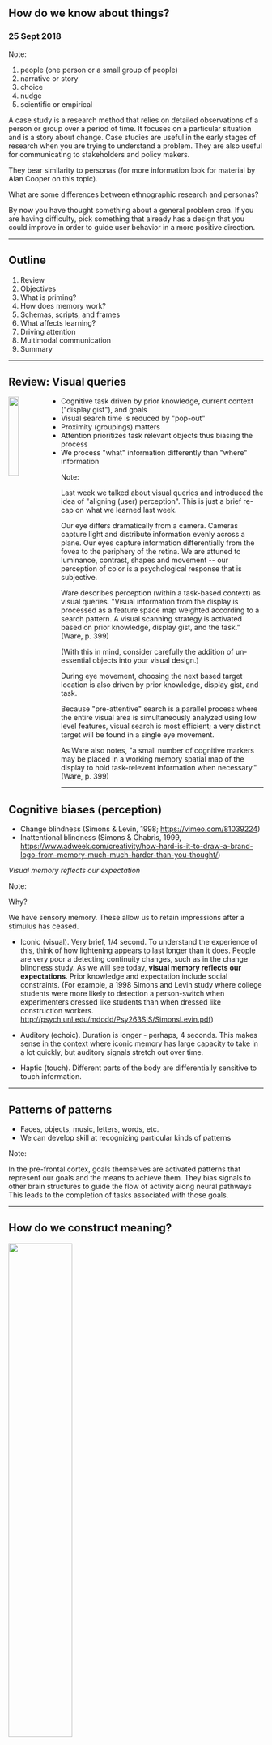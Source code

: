 
## How do we know about things?
### 25 Sept 2018


Note:

1. people (one person or a small group of people)
2. narrative or story
3. choice
4. nudge
5. scientific or empirical

A case study is a research method that relies on detailed observations of a person or group over a period of time. It focuses on a particular situation and is a story about change. Case studies are useful in the early stages of research when you are trying to understand a problem. They are also useful for communicating to stakeholders and policy makers.

They bear similarity to personas (for more information look for material by Alan Cooper on this topic).

What are some differences between ethnographic research and personas?

By now you have thought something about a general problem area. If you are having difficulty, pick something that already has a design that you could improve in order to guide user behavior in a more positive direction.

---

## Outline

1. Review
1. Objectives
1. What is priming?
1. How does memory work?
1. Schemas, scripts, and frames
1. What affects learning?
1. Driving attention
1. Multimodal communication
1. Summary

---

## Review: Visual queries

<img src="images/visual-query.png" align="left" height="20%" width="20%">

- Cognitive task driven by prior knowledge, current context ("display gist"), and goals
- Visual search time is reduced by "pop-out"
- Proximity (groupings) matters
- Attention prioritizes task relevant objects thus biasing the process
- We process "what" information differently than "where" information

Note:

Last week we talked about visual queries and introduced the idea of "aligning (user) perception". This is just a brief re-cap on what we learned last week.

Our eye differs dramatically from a camera. Cameras capture light and distribute information evenly across a plane. Our eyes capture information differentially from the fovea to the periphery of the retina. We are attuned to luminance, contrast, shapes and movement -- our perception of color is a psychological response that is subjective.

Ware describes perception (within a task-based context) as visual queries.  "Visual information from the display is processed as a feature space map weighted according to a search pattern. A visual scanning strategy is activated based on prior knowledge, display gist, and the task." (Ware, p. 399)

(With this in mind, consider carefully the addition of un-essential objects into your visual design.)

During eye movement, choosing the next based target location is also driven by prior knowledge, display gist, and task.

Because "pre-attentive" search is a parallel process where the entire visual area is simultaneously analyzed using low level features, visual search is most efficient; a very distinct target will be found in a single eye movement.

As Ware also notes, "a small number of cognitive markers may be placed in a working memory spatial map of the display to hold task-relevent information when necessary." (Ware, p. 399)

---

## Cognitive biases (perception)

- Change blindness (Simons & Levin, 1998; https://vimeo.com/81039224)
- Inattentional blindness (Simons & Chabris, 1999, https://www.adweek.com/creativity/how-hard-is-it-to-draw-a-brand-logo-from-memory-much-much-harder-than-you-thought/)

*Visual memory reflects our expectation*

Note:

Why?

We have sensory memory. These allow us to retain impressions after a stimulus has ceased.

- Iconic (visual).  Very brief, 1/4 second. To understand the experience of this, think of how lightening appears to last longer than it does. People are very poor a detecting continuity changes, such as in the change blindness study. As we will see today, **visual memory reflects our expectations**. Prior knowledge and expectation include social constraints. (For example, a 1998 Simons and Levin study where college students were more likely to detection a person-switch when experimenters dressed like students than when dressed like construction workers. http://psych.unl.edu/mdodd/Psy263SIS/SimonsLevin.pdf)

- Auditory (echoic). Duration is longer - perhaps, 4 seconds. This makes sense in the context where iconic memory has large capacity to take in a lot quickly, but auditory signals stretch out over time.

- Haptic (touch). Different parts of the body are differentially sensitive to touch information.

---

## Patterns of patterns

- Faces, objects, music, letters, words, etc.
- We can develop skill at recognizing particular kinds of patterns

Note:

In the pre-frontal cortex, goals themselves are activated patterns that represent our goals and the means to achieve them. They bias signals to other brain structures to guide the flow of activity along neural pathways This leads to the completion of tasks associated with those goals.

---

## How do we construct meaning?

<img src="images/dog.png" align="center" height="50%" width="50%">

Note:

Recall that fixations are about a fifth of a second and only one to three objects can be identified. You will likely remember little from such identifications.

If you want rapid identification, take care that all critically identifiable points are included.

Once you've identified an object, your memory fills in the gaps and brings with it additional concept level associations. In essence, you integrate information from your patterns in your memory.

---

### Power of visual thinking

1. The visual world is unknowable: we don't see the world like a camera.
2. Cognition is distributed - top-down and bottom-up processes have an effect on perception.
3. Graphics are designed to communicate. **Consider the visual task in design.**
4. The power of visual thinking is pattern matching - but patterns aren't limited to the visual - **perceptions are linked to actions and these are response patterns**.
6. V1 & V2 are universally the same, V4 is idiosyncratic based on experience.

Note:

You should not be surprised to learn that there is a link between perception and (motor) action. When we see a cup of coffee, for example, we prime motor patterns associated with drinking.

This link, however, is bi-directional.
Predictions based on intended actions can unconsciously influence and modify perception in visual search.

For example, pointing actions biases your perceptual system toward luminance targets while biases primes your perceptual system toward size targets.

Wykowska, A., Schubö, A., & Hommel, B. (2009). How you move is what you see: action planning biases selection in visual search. Journal of Experimental Psychology: Human Perception and Performance, 35(6), 1755.

---

## Objectives

1. Understand the role of attention in memory
1. Understand the basics of how memory, priming, and learning work
1. Understand the potential for cognitive bias in memory
1. Acquire a few basic techniques for "driving attention"

---

## How does memory work?


<img src="images/hm2.png" align="center" height="100%" width="100%">

Note:

This is Henry Molaison. His case study gave us deep insight into how memory works. Because of severe epilepsy, he had a portion of his brain removed (including the hippocampus).

---

# *Attention is roughly equivalent to working memory*

Note:

Attention is roughly equivalent to working memory. What matters is what you attend. Working memory is a temporary nexus where links are formed between activated patterns - both visual and non-visual.

You can only actually attend a few things at once.  But what are those things?

A well-known study from Miller (1956) described the magical number of seven, plus or minus two. But it turns out that it’s actually only about four, plus or minus one. We appear to remember more because we extend the functional size of our memory by chunking information: we group smaller units of information into chunks to extend the capacity of memory.

Because of limits to working memory, one of the main bottlenecks is visual thinking. Objects can be held in working memory from fixation to fixation. But retaining them reduces what can be picked up in a future fixation. Thus, working memory is highly volatile.

---

## Working memory

<img src="images/baddeley.png" align="center" height="60%" width="60%">

*"a temporary storage system under attentional control that underpins our capacity for complex thought"* (Baddeley, 2007, p.1)

Note:

This diagram from Baddeley 2007 represents a rough schematic how how we think memory is composed. It's an alternative to older hypotheses centered on "short-term" memory.

Working memory spans .1 seconds to a couple of seconds. It supports ongoing cognitive work. Working memory is where temporary connections are formed between visual and non-visual information. The most important non-visual links drive visual queries and are likely retained in working memory.

Memory is networked and activated by a small amount of information through visual system to visual working memory. We don't always notice small changes.

Visual working memory is better with pictures than words (picture superiority effect - pictures are more likely to be remembered than words). We don't know exactly know why...but this is very important to UI design and advertising.

Binding requires attentional processes.

- Stroop effect (the word color and the color of the text interfere, for example)

Baddeley's multi component model can be broken down into the phonological loop, visuo-spatial sketchpad, episodic buffer, and central executive.

Phonological loop:
- left hemisphere
- holding acoustic or speech-based sequences
- articulatory rehearsal mechanism (e.g. remember license plate)
- possibly, important for chunking (breaking up verbal information into coherent phrases). - modality effect (auditory)
- plays a role in the conversion from visual information to verbal
- memory effects: rhyming causes confusion, and word length has an effect on recall.

Visuospatio sketchpad - similar function for visual or spatially encoded items.
- right hemisphere
- separates "what" versus "where" mechanisms

Central executive - attentionally limited system that selects and manipulates patterns / objects in the subsystems.
- central to planning, problem solving
- necessary for shifting & switching attention (when plan not working)
- implicated in fluency - ability to quickly and efficiently search for and generate new info
- plays a role in inhibition - stop doing irrelevant actions
- functions to keep goals in mind
- self-monitoring - check on progress

Episodic buffer is a sub-system that:
- links long term memory
- integrates information from other sub-systems into a unified experience
- small area of storage capacity that does not depend on perceptual input.
- limit on "chunks of information" that can be bound together coherently
- Gives us the experience of current consciousness
- back up store to PSTM and VSSTM.

Design implications:
- One implication for design (as Johnson notes), is that we need feedback to understand the state of a system or to remember where we were just seconds ago.
- Another point that he makes is that when a webpage contains a call to action, you should limit this to only one.

An important subtlety is that when a person tries to carry out two tasks simultaneously using the same perceptual channel, performance is less efficient than when performing the tasks individually. We'll look at multimodal communication a bit later in this segment.

---

## Picture superiority effect

*Pictures have advantages over words with regards to coding and retrieval of stored memory*

Note:

Paivio dual-coding theory hypothesizes that we use both visual and verbal information to code, represent, and retrieve information. But *associations that can be stored as both images and words* may be more easily stored and retrieved. This hypothesis is compatible with Baddeley's model, but is difficult to prove and there are alternative hypotheses.

Thus, mental images aid in learning -- but they will also be useful in persuasion, as we will see later.

---

## Chunking

<img src="images/chunking.png" align="center" height="50%" width="50%">

Note:

Chunking is as process by which individual pieces are bound together and stored as a coherent group.

Information architecture depends strongly on the notion of chunking. The idea is that we create cognitive representations chunks (e.g., lists) that are more easily remembered than as individual items themselves.

Sensitivities:

- 2-6 chunks (Miller's study and follow-ups). Phone numbers and date conventions are an example.
- modality effect - channel and perceptual properties have an effect
- recall effect (when you retrieve)
- distraction effect
- language and culture effect
- familiarity effect

---

## What HM taught us

<iframe width="560" height="315" src="https://www.youtube.com/embed/Vwigmktix2Y" frameborder="0" allowfullscreen></iframe>

<a target="_blank" href="https://www.youtube.com/watch?v=Y0Od5DrdPA4">H.M.</a>

Note:

95% of what we consciously perceive is already in our heads as long-term memory. It is also our identity. It is reconstructed - not a video camera.

Midbrain (hippocampus) key to formation of long term memories.

Success yields strengthening of pathways supporting a neural activation sequence.

---

## What is priming?

*Exposure to a stimulus (images or pathways) experienced influences the subsequent response to another stimulus; processing is faster the next time around for a period of time (day or two).*

<img src="images/priming.png" align="center" height="30%" width="30%">

Note:

Priming works across all senses and modalities: verbal & visual. It is often dependent on the physical conditions under which encoding occurred: context matters.

Priming works best when in the same modality.

Priming affects semantic networks: for example, dog primes cat in an associate task. Dog primes wolf in a semantic task.

Affects:
- identification
- perceptions & judgements
- subsequent behavior
- goals and motivations

kindness priming - positive mood state increases helpfulness. Manipulate attentional focus toward oneself or toward another to whom a positive mood had been indiced. Carlson, Charlin, & Miller 1989


---

## How are memories formed?

<img src="images/memory.jpg" align="center" height="70%" width="70%">


<a target="_blank" href="http://journal.frontiersin.org/article/10.3389/fnbeh.2013.00107/full">Yassa & Reagh, 2013</a>

Note:

Memory consolidation debate.

Hippocampus required for retrieval of memories, but for how long?

As memories get older, they are decontextualized due to competition among partially overlapping traces and become more semantic and reliant on neocortical storage.

Ware says 95% of what we consciously perceive is already in our heads in memory. Meaning is activated by small amounts of information that are processed visually to working memory.

Explicit learning - visual patterns and associations must be the focus of attention to make it into visual working memory. Then an association with this information must be made between visual and verbal information. Then memory consolidation must be made. Hippocampus. LTM results in strengthening of neural connections, increasing the likelihood that a particular neural chain will re-activate.

- Emotion plays a role (we'll talk about this later)
- Familiar paths affect learning

---

## Memory sub-systems

<img src="images/memory-subsystems.jpg" align="center" height="70%" width="70%">

Note:

Memory and learning are two sides of the same coin. But there are different sub-systems at play and these are useful to understand.

### Nondeclarative memory

- Implicit - whatever is retained during daily life. Very little explicitly recalled. 50% in 20 mins.

Memory that does not require consciousness and can operate without awareness. For example, people who unconsciously develop new speech patterns when they move to a new region.

- Classical conditioning. Sometimes called **Pavlovian conditioning** or stimulus-response. In this kind of learning, an organism learned that certain stimuli are reliable predictors of the imminent onset of other important stimuli (Pavlov, 1923; Radvansky 2017 p. 178). Pavlov stumbled across then while studying digestion (for which he received a Nobel prize). While he was studying the  initial phases of digestion (salivation), he found that dogs sometimes salivated when they weren’t fed. So he tested this theory. The dogs learned that a bell preceded meat, and so began to salivate when the bell rang, but before being fed.

- Associative learning. Another kind of learning is a stimulus-stimulus learning where two stimuli occur in close proximity driving a cause-effect relationship.

When learning, an important thing to understand is what happens during forgetting, when there is no re-inforcement by association.

- **Spontaneous recovery** can occur when extinction of the association has occurred and there is a long delay. The previous pattern will re-emerge, though not as strongly.
- There is also a **savings effect** where less time is required to learn than the first time; the association is not entirely gone.

- Procedural memory

Motor memory needs to go through a process of consolidation to become more permanent and enduring. If there is declarative knowledge acquired prior to learning a motor skill, it may delay consolidation making it more likely to be forgotten.

**Negative transfer** occurs when someone has learned a skill and then learned a new, closely related one. For example, going from a standard-shift car to automatic. There is overlap between old and new information. Those older traces are so storing, they are activated when trying to learn something new and this blocks acquisition of new information.

You can test implicit memory indirectly via priming. Priming occurs when people can more quickly and accurately retrieve information because of prior exposure. **Repetition priming** involves a decrease in neural activity in some areas, such as the visual cortex.

Previously processed images prime the usual pathways so that they are processed faster in the future. And more canonical or typical objects in typical views recognized more quickly. There is biased competition between priming and top-down information.

Such images are  sensitive to the level of representation. For example, reading a list of words will elicit faster responses to recognition of those words out-of-context such as within a paragraph. But if a paragraph had been read earlier, it may be read faster later, though not the individual words in a word list out-of-context.

- Explicit (semantic or episodic) memory. Expressly memorized. Visual patterns and associations must be the focus of attention to make it into visual working memory. Also connections must be made between visual and verbal. 24-hour consolidation.

While I won’t spend any time on episodic memory (memory of events), both semantic memory and episodic memory are a kind of declarative memory that contrasts with procedural and implicit memory above. Semantic memory builds upon non-declarative memory such as native language competency, which is acquired very young. Semantic memories are generalized and "encyclopedic" - they are not tied to time or place. They are also highly inter-related and decay over time. To learn declarative information, you need to be consciously aware during learning.

Semantic memory is structured based on shared aspects of meaning. For example, when you think of a dog, you may consider that it’s a sort of animal and has four legs and a tail. When you think of a tail, you consider that some breeds are known for docked tails. Concepts are activated via spreading. Spreading activation may also affected by emotion — an example cited is that people respond after to happy words when in a happy mood and after to sad words in a sad move (Olafson & Ferraro 2001) [Note: check to see if this study has been replicated successfully!]

Unlike repetition priming, **semantic priming** occurs at the unit of a "concept" and brings with it related concepts. Such priming helps people detect inconsistencies in conversation. If some unexpected word is spoken, your brain starts to work harder to figure out what is going on. And this happens in a very regular way about 400ms after the inconsistency.

---

# Learning is the acquisition and containment of information

Note:

This contrasts with memory which is the ability to contain and make use of information.

---

## A few learning biases

- Primacy effect
- Recency effect
- Suffix effect

Note:

Time has a large impact on learning and retrieval of information. We tend to remember information at the beginning and end of a set.

- Primacy effect is accounted for by virtue of opportunity for more rehearsal and better consolidation into long term memory. This gets larger, the more rehearsal time given.

- Recency effect accounts for the observation that the more recent something is rehearsed, the more likely it is to be remembered later. They are also not displaced by later information.

- Suffix effect. If you are given a list of words to remember and the experimenter than prompts you to recall the sequence by indicating "go", that word will present interference that is not experienced had nothing been said as a prompt. This effect is influenced by location in space, voice (different person), and other perceptual qualities.

---

## Skills acquisition

<img src="images/skill-acquisition.png" align="center" height="40%" width="40%">

Note:

Three stages of **skills acquisition**:
- Cognitive stage. Deliberative effort with high cognitive effort. Conscious assessment comparing current state with desired state.

- Associative stage.  Memories are becoming directly associated with different aspects of the skill. Still requires direct retrieval of information and conscious effort, but with more ease.

- Autonomous stage. Skills more more preceduralized and largely unconscious. Moved from being dominated by declarative knowledge to procedural knowledge.

---

## Schemas and frames in learning

*Background knowledge*
<iframe width="560" height="315" src="https://www.youtube.com/embed/o4HHCgFmkcI" frameborder="0" allowfullscreen></iframe>

Note:

Frames - objects within a frame bias your perception. For example,
- Camera angle / view (visual attention)
- Situations & activities
- Schemas simplify & distort to bring relevant information into focus

- Memory is networked and activated by a small amount of information through visual system to visual working memory. We don't always notice small changes.

Because we experience situations as they unfold, we are quick to organize information into schemas that help us to recognize situations and quickly react to commonly encountered situations. This sort of semantic memory is known as a schema. It’s like a blueprint that help to abstract a situation and then also interpret or re-construct information.

When you have a schema, you are able to quickly assess what is important. For example, think about a “making toast" schema. You will quickly pick out the important aspects, based on what you have in your kitchen and what is needed to accomplish the task.

Abstractions allow you to compress information into smaller bits that can be unpacked.

Similarly, interpretation of abstracts allows you to fill in gaps for missing information.  This is also where problems happen. While we can integrate bits and pieces of information belonging to schema from small fragments (just like we do with perception), the inferences we make may be wrong. And yet these inferences may be remembered as "true".

Schemas that are conventionalized as **scripts** are temporally ordered and structured to capture the regularity of a common sequence of events. Most actual knowledge about what to do is inferred. The use of scripts influences how information is retrieved and used.

---

## Visual narrative

<img src="images/visual-narrative.png" align="center" height="60%" width="60%">

Note:

A visual narrative is a story told through visual media. It takes advantage of schemas and scripts and how our brains use them to process information.

The value is that it can be used to capture and control what the audience is attending from moment-to-moment. You want to "frame information so that object attention is inescapable." (Ware, p. 139)

---

## What affects learning?

<iframe width="560" height="315" src="https://www.youtube.com/embed/zqdfFdUvwS4" frameborder="0" allowfullscreen></iframe>

*optional: watch later*

Note:

We won't watch this video in class, but it's pretty cool! There are lots of practical ideas about how to improve brain function and learning.

- Exercise
- Evolution
- Brain wiring - environment, age effects
- "Don't be boring" - meaning ("gist") before data. Short attention (10 minute mark)
- More elaborate encoding (more connections) and initial encoding is important for retrieval.
- LTM requires repetition. Incorporate new information gradually and regularly
- Sleep
- Don't stress (cortisol damages to include hippocampus)
- Stimulate your senses (multimodally)
- Vision the most dominant sense taking up more than half of the brain's resources (pictorial superiority effect)
- Gender - retrieval effects
- Humans are natural explorers and active learners

---

## Framing effects and memory

<img src="images/traffic-accident.jpg" align="center" height="60%" width="60%">

Note:

This week, I'm introducing to you a new cognitive bias that relates to memory.

Framing is presentation from a specific perspective. Framing can affect memory.

From Aldert Vrij’s Detecting Lies and Deceipt:

“Participants saw a film of a traffic accident and then answered questions about the event, including the question ‘About how fast were the cars going when they contacted each other?’ Other participants received the same information, except that the verb ‘contacted’ was replaced by either hit, bumped, collided, or smashed. Even though all of the participants saw the same film, the wording of the questions affected their answers. The speed estimates (in miles per hour) were 31, 34, 38, 39, and 41, respectively.

One week later, the participants were asked whether they had seen broken glass at the accident site. Although the correct answer was ‘no,’ 32% of the participants who were given the ‘smashed’ condition said that they had. Hence the wording of the question can influence their memory of the incident."

---

## Driving attention

<img src="images/banana-kiwi.jpeg" align="center" height="60%" width="60%">

Note:

Image gists are processed quickly. One way to command attention is to trigger unexpected relations.

For example, because most ads may incur only a a single fixation, advertisers spend effort on trying to keep your attention.

Concepts that are more highly connected are retrieved faster, the more connections the more easily retrieved. Conversely, inhibition can be used to narrow parts of semantic memory. Later in this class, we’ll see that ads that are highly specific may be less effective for this reason.

---

## Sustaining attention: Seeking & novelty

<a target="_blank" href="http://www.slate.com/articles/health_and_science/science/2009/08/seeking.html">SEEKING</a> is an emotional state. (Jaak Panksepp, affective neuroscience)

Note:

> "It is the mammalian motivational engine that each day gets us out of the bed, or den, or hole to venture forth into the world. It's why, as animal scientist Temple Grandin writes in Animals Make Us Human, experiments show that animals in captivity would prefer to have to search for their food than to have it delivered to them.

> For humans, this desire to search is not just about fulfilling our physical needs. Panksepp says that humans can get just as excited about abstract rewards as tangible ones. He says that when we get thrilled about the world of ideas, about making intellectual connections, about divining meaning, it is the seeking circuits that are firing."

(Pankseep identifies 7:  PLAY, PANIC/GRIEF, FEAR, RAGE, SEEKING, LUST and CARE)

"The juice that fuels the seeking system is the neurotransmitter dopamine. The dopamine circuits "promote states of eagerness and directed purpose," Panksepp writes. It's a state humans love to be in. So good does it feel that we seek out activities, or substances, that keep this system aroused—cocaine and amphetamines, drugs of stimulation, are particularly effective at stirring it."

---

## Sustaining attention: Cognitive threads

1. Establish a problem
2. Elaborate a problem
3. Resolve a problem

<img src="images/story.jpg" align="center" height="70%" width="70%">


*Cognitive thread - the sequence of concepts in visual and verbal working memory, together with the links between them.*

Note:

- Presentations are more effective as a narrative
- Headlines & titles draw audience when asked as a question for which the answer is not known
- Audiences seek cognitive resolution - another motivation for sustained attention
- Artists and advertisers try to hold viewer attention through novelty: i.e., puzzles, non-canonical views, surrealist art, etc.

---

# Priming and memory effects toward preference

Note:

Remember for the capstone we're focused on persuasive design. That is moving users toward making better choices.

---

## *Preferences* can be induced by an **exposure effect** (repitition priming)

<img src="images/mcdonalds.png" align="center" height="50%" width="50%">

Note:

When someone has been exposed to something previously, they experience a mild positive association. The strength of this effect can grown with exposures. It’s also merely likely to occur with exposures across multiple contexts.

Note, this is an example of repetition priming as mentioned earlier.

---

## Visual saliency as a bias for preference

<img src="images/relative-saliency.png" align="center" height="70%" width="70%">


Note:

Visual attention is affected by saliency -- which in turn has an affect on choices.

This means there is the potential for bias.

Milosavljevic et al. conducted an experiment designed to measure the size of "visual saliency bias" and how it changes with decision speed and cognitive load.

The study involved a food choice experiment.

Study participants were directed not to eat for three hours. They also provided their subjective ratings for food choices among snacks. They were then provided a series of choices under variable conditions using an eye tracker.

Results showed that when there was little time, visual saliency influenced choices more than preferences. This bias also increases with cognitive load. Not surprisingly, the effect is stronger when individuals do not have strong preferences among options.

---

## Top-down processes affect preference

<img src="images/top-down-preference.png" align="center" height="70%" width="70%">

Note:

In this study, framing affects preferences. We'll continue to talk about framing in the coming weeks.

---

## Effects of memory on preference

<img src="images/coke-pepsi.png" align="center" height="70%" width="70%">

Note:

In this study by Mclure et al. (2004), subjects in a behavioral taste test were studied using functional magnetic resonance imaging (fMRI) in both anonymous and image (brand) cued conditions. Subjects presented a consistent neural response in the ventromedial PFC consistent with subjective preference. But those cued with the coke brand had dramatic responses in the hippocampus and DLPFC.

Neuron, Vol. 44, 379-387, October 14, 2004, Neural Correlates of Behavioral Preference for Culturally Familiar Drinks
Samuel M. McClure,1,2 Jian Li,1 Damon Tomlin, Kim S. Cypert, Latane ́ M. Montague,
and P. Read Montague*

---

## More on neural studies

<iframe width="560" height="315" src="https://www.youtube.com/embed/o_8wAoh93jw" frameborder="0" allow="autoplay; encrypted-media" allowfullscreen></iframe>

Note:

New methods for advertising and marketing. Is there a role for these tools in design?

---

## Predict attention

<img src="images/visual-saliency-complexity.jpg" align="center" height="100%" width="100%">

Note:

https://www.neuronsinc.com/neurovision-app

This is a downloadable pay per image tool that predicts saliency and complexity from an image based purely on visual features.

---

## Design for communication is multimodal


<img src="images/diagram-narrative.png" align="center" height="60%" width="60%">

*Diagram narrative*

What makes this a narrative? Change over time


Note:

- Diagrams are both visual and linguistic

- Graphical symbols are used for conventional understanding and are embedded in our culture. Trigger associations. Emotional valence used to to garner interest, as well.

- Visual symbols pass through visual pattern finding machinery and then processed in neural sub-systems associated with verbal processing (Broca, Wernicke's area). But socially designed. Shared knowledge.

- Language, gesture and graphical components can be used to "point". Gaze, orientation, motion. Deixis is the link between words and images.

- This diagram exploits both narrative and information-gathering exploration.

Animated graphics no better than static for instruction. Why? To fast, too complex, disappear, hard to perceive as discrete steps.

---

## Deixis ("pointing")

<img src="images/call-for-action.jpg" align="center" height="100%" width="100%">

Note:

We mix graphical and linguistic information; a call-to-action involves an action-sequence (button press). Using the metaphor of a button, we drive attention toward the action we want the user to take and we make it easy for them to visualize invocation of a kinetic act.

Don't use more than one call-to-action.

---

## Maps and memory

<img src="images/route.png" align="center" height="100%" width="100%">


Note:

The schematic representation of a route in the diagram to the right is particularly effective by capturing elements that are particularly salient, while eliminating cluttering detail:

- generalize turn angle to ~90
- curves in roads
- diminish long straight distances
- enlarge short tricky turns
- use of landmarks

---

## Compositionality of graphics

<img src="images/compositionality-graphics.jpg" align="center" height="50%" width="50%">


<a target="_blank" href="http://www.thevisuallinguist.com">http://www.thevisuallinguist.com</a>

Note:

Some communicative graphics can take on properties that are more linguistic in nature, such as compositionality.

---

## Graphics augment cognition
(Barbara Tversky, http://www-psych.stanford.edu/~bt/diagrams/index.html)

- Long term memory
- Record information
- Convey information
- Reinforce other channels
- Promote inferences
- Enable new ideas - ambiguity may be useful
- Facilitate collaboration - externalize common ground, gestures on diagrams

Note:

---

## Recurrent themes

- We are pattern detectors
- Perception is biased
- Vision is king
- We are prediction machines
- We are driven to follow narrative threads through schemas and inference
- Attention in limited

Note:

We are pattern detectors and are perception is biased. One additional feature is important to call out: we are also prediction machines. We’re constantly making predictions about the state of the world. Ware notes that, because we see the world in small jumps from fixation to fixation, we have expectations about how things are connected. So if we see a motion trajectory of an object, we expect to see it continue. These inferences are essential for us to see and perceive the world. These same inferences drive our understanding of temporal patterns and narrative patterns. We are driven to follow narrative threads.

---


## Next Week

- Journal
- Elevator speech
- Kahneman 1-9

Note:

2-minute summary of your case study problem.

---

## References

- Baddeley, A. (2007). Working memory, thought, and action (Vol. 45). OUP Oxford.

- Donald, M. (1991). Origins of the Modern Mind: Three Stages in the Evolution of Culture and Cognition. Harvard University Press.

- Lakoff, G., & M. Johnson. (1999). Philosophy in the Flesh: The Embodied Mind and its Challenge to Western Thought, New York: Basic Books.

---

## References (cont.)

- Johnson, J. (2013). Designing with the mind in mind: simple guide to understanding user interface design guidelines. Elsevier.

- Miller, J. (1956). The magical number seven, plus or minus two: Some limits on our capacity for processing information. Psychological Review, 63: 81-97.

- Suchman, Lucy (1987). Plans and Situated Actions: The Problem of Human-machine Communication. Cambridge: Cambridge University Press.

- Tversky, B. - http://www-psych.stanford.edu/~bt/diagrams/index.html

---

## References (cont.)

- Yassa, M. & Z. Reagh. (2013). Competitive trace thery: a role for the hippocampus in contextual interference during retrieval. Retrieved from:
<a target="_blank" href="http://journal.frontiersin.org/article/10.3389/fnbeh.2013.00107/full">http://journal.frontiersin.org/article/10.3389/fnbeh.2013.00107/full</a>

- Yoffe, E. (2009). How the brain hard-wires us to love google, Twitter, and texting. And why that's dangerous. Slate Magazine. Retrieved from: http://www.slate.com/articles/health_and_science/science/2009/08/seeking.html

- Ware, C. (2000). Information Visualization: Perception for Design.

- Ware, C. (2010). Visual Thinking for Design. Morgan Kaufmann.
